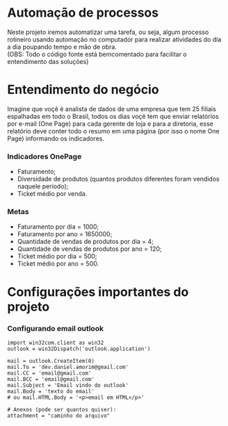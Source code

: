 # Automação de processos

Neste projeto iremos automatizar uma tarefa, ou seja, algum processo rotineiro usando automação no computador para realizar atividades do dia a dia poupando tempo e mão de obra.<br>
(OBS: Todo o código fonte está bemcomentado para facilitar o entendimento das soluções)

# Entendimento do negócio

Imagine que voçê é analista de dados de uma empresa que tem 25 filiais espalhadas em todo o Brasil, todos os dias voçê tem que enviar relatórios por e-mail (One Page) para cada gerente de loja e para a diretoria, esse relatório deve conter todo o resumo em uma página (por isso o nome One Page) informando os indicadores.

### Indicadores OnePage

- Faturamento;
- Diversidade de produtos (quantos produtos diferentes foram vendidos naquele período);
- Ticket médio por venda.
 
### Metas

- Faturamento por dia = 1000;
- Faturamento por ano = 1650000;
- Quantidade de vendas de produtos por dia = 4;
- Quantidade de vendas de produtos por ano = 120;
- Ticket médio por dia = 500;
- Ticket médio por ano = 500.


# Configurações importantes do projeto

### Configurando email outlook

    import win32com.client as win32
    outlook = win32Dispatch('outlook.application')

    mail = outlook.CreateItem(0)
    mail.To = 'dev.daniel.amorim@gmail.com'
    mail.CC = 'email@gmail.com'
    mail.BCC = 'email@gmail.com'
    mail.Subject = 'Email vindo do outlook'
    mail.Body = 'texto do email'
    # ou mail.HTML.Body = '<p>email em HTML</p>'

    # Anexos (pode ser quantos quiser):
    attachment = "caminho do arquivo"
